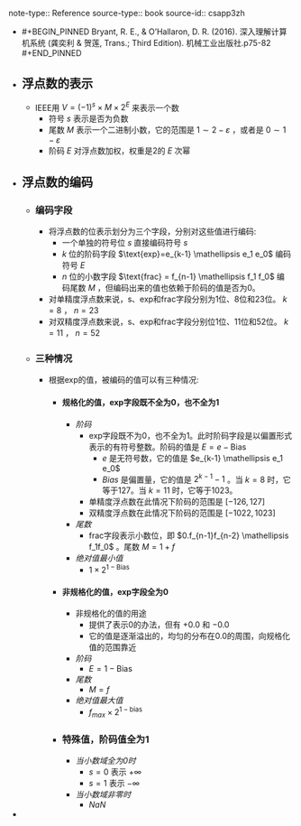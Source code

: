 note-type:: Reference
source-type:: book
source-id:: csapp3zh

- #+BEGIN_PINNED
  Bryant, R. E., & O’Hallaron, D. R. (2016). 深入理解计算机系统 (龚奕利 & 贺莲, Trans.; Third Edition). 机械工业出版社.p75-82
  #+END_PINNED
- ## 浮点数的表示
	- IEEE用 $V=(-1)^s \times M \times 2^E$ 来表示一个数
		- 符号 $s$ 表示是否为负数
		- 尾数 $M$ 表示一个二进制小数，它的范围是 $1 \sim 2-\varepsilon$ ，或者是 $0 \sim 1-\varepsilon$
		- 阶码 $E$ 对浮点数加权，权重是2的 $E$ 次幂
- ## 浮点数的编码
	- ### 编码字段
		- 将浮点数的位表示划分为三个字段，分别对这些值进行编码:
			- 一个单独的符号位 $s$ 直接编码符号 $s$
			- $k$ 位的阶码字段 $\text{exp}=e_{k-1} \mathellipsis e_1 e_0$ 编码符号 $E$
			- $n$ 位的小数字段 $\text{frac} = f_{n-1} \mathellipsis f_1 f_0$ 编码尾数 $M$ ，但编码出来的值也依赖于阶码的值是否为0。
		- 对单精度浮点数来说，s、exp和frac字段分别为1位、8位和23位。 $k = 8$ ， $n = 23$
		- 对双精度浮点数来说，s、exp和frac字段分别位1位、11位和52位。 $k = 11$ ， $n = 52$
	- ### 三种情况
		- 根据exp的值，被编码的值可以有三种情况:
			- #### 规格化的值，exp字段既不全为0，也不全为1
				- *阶码*
					- exp字段既不为0，也不全为1。此时阶码字段是以偏置形式表示的有符号整数。阶码的值是 $E = e - \text{Bias}$
						- $e$ 是无符号数，它的值是 $e_{k-1} \mathellipsis e_1 e_0$
						- $Bias$ 是偏置量，它的值是 $2^{k-1}-1$ 。当 $k = 8$ 时，它等于127。当 $k = 11$ 时，它等于1023。
					- 单精度浮点数在此情况下阶码的范围是 $[-126, 127]$
					- 双精度浮点数在此情况下阶码的范围是 $[-1022, 1023]$
				- *尾数*
					- frac字段表示小数位，即 $0.f_{n-1}f_{n-2} \mathellipsis f_1f_0$ 。尾数 $M = 1 + f$
				- *绝对值最小值*
					- $1 \times 2^{1- \text{Bias}}$
			- #### 非规格化的值，exp字段全为0
				- 非规格化的值的用途
					- 提供了表示0的办法，但有 $+0.0$ 和 $-0.0$
					- 它的值是逐渐溢出的，均匀的分布在0.0的周围，向规格化值的范围靠近
				- *阶码*
					- $E = 1 - \text{Bias}$
				- *尾数*
					- $M = f$
				- *绝对值最大值*
					- $f_{max} \times 2^{1-\text{bias}}$
			- ### 特殊值，阶码值全为1
				- *当小数域全为0时*
					- $s = 0$ 表示 $+\infty$
					- $s = 1$ 表示 $-\infty$
				- *当小数域非零时*
					- $NaN$
-